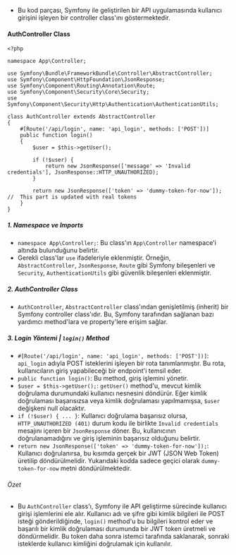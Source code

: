+ Bu kod parçası, Symfony ile geliştirilen bir API uygulamasında kullanıcı girişini işleyen bir controller class'ını göstermektedir.

#### AuthController Class
~~~~~~~
<?php

namespace App\Controller;

use Symfony\Bundle\FrameworkBundle\Controller\AbstractController;
use Symfony\Component\HttpFoundation\JsonResponse;
use Symfony\Component\Routing\Annotation\Route;
use Symfony\Component\Security\Core\Security;
use Symfony\Component\Security\Http\Authentication\AuthenticationUtils;

class AuthController extends AbstractController
{
    #[Route('/api/login', name: 'api_login', methods: ['POST'])]
    public function login()
    {
        $user = $this->getUser();

        if (!$user) {
            return new JsonResponse(['message' => 'Invalid credentials'], JsonResponse::HTTP_UNAUTHORIZED);
        }

        return new JsonResponse(['token' => 'dummy-token-for-now']); //  This part is updated with real tokens
    }
}
~~~~~~~

##### 1. Namespace ve Imports
+ `namespace App\Controller;`: Bu class'ın `App\Controller` namespace'i altında bulunduğunu belirtir.
+ Gerekli class'lar `use` ifadeleriyle eklenmiştir. Örneğin, `AbstractController`, `JsonResponse`, `Route` gibi Symfony bileşenleri ve `Security`, `AuthenticationUtils` gibi güvenlik bileşenleri eklenmiştir.

##### 2. AuthController Class
+ `AuthController`, `AbstractController` class'ından genişletilmiş (inherit) bir Symfony controller class'ıdır. Bu, Symfony tarafından sağlanan bazı yardımcı method'lara ve property'lere erişim sağlar.

##### 3. Login Yöntemi | `login()` Method
+ `#[Route('/api/login', name: 'api_login', methods: ['POST'])]`: `api_login` adıyla POST isteklerini işleyen bir rota tanımlanmıştır. Bu rota, kullanıcıların giriş yapabileceği bir endpoint'i temsil eder.
+ `public function login()`: Bu method, giriş işlemini yönetir.
+ `$user = $this->getUser();`: `getUser()` method'u, mevcut kimlik doğrulama durumundaki kullanıcı nesnesini döndürür. Eğer kimlik doğrulaması başarısızsa veya kimlik doğrulaması yapılmamışsa, `$user` değişkeni null olacaktır.
+ `if (!$user) { ... }`: Kullanıcı doğrulama başarısız olursa, `HTTP_UNAUTHORIZED (401)` durum kodu ile birlikte `Invalid credentials` mesajını içeren bir `JsonResponse` döner. Bu, kullanıcının doğrulanamadığını ve giriş işleminin başarısız olduğunu belirtir.
+ `return new JsonResponse(['token' => 'dummy-token-for-now']);`: Kullanıcı doğrulanırsa, bu kısımda gerçek bir JWT (JSON Web Token) üretilip döndürülmelidir. Yukarıdaki kodda sadece geçici olarak `dummy-token-for-now` metni döndürülmektedir.

###### Özet
+ Bu `AuthController` class'ı, Symfony ile API geliştirme sürecinde kullanıcı girişi işlemlerini ele alır. Kullanıcı adı ve şifre gibi kimlik bilgileri ile POST isteği gönderildiğinde, `login()` method'u bu bilgileri kontrol eder ve başarılı bir kimlik doğrulaması durumunda bir JWT token üretmeli ve döndürmelidir. Bu token daha sonra istemci tarafında saklanarak, sonraki isteklerde kullanıcı kimliğini doğrulamak için kullanılır.
